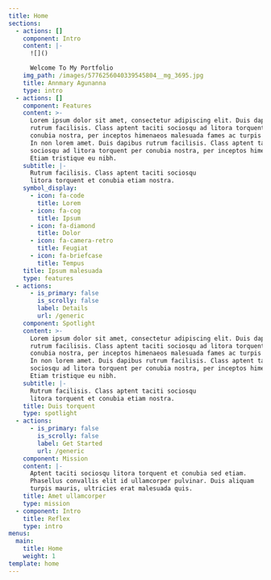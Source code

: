 ```yaml
---
title: Home
sections:
  - actions: []
    component: Intro
    content: |-
      ![]()

      Welcome To My Portfolio
    img_path: /images/5776256040339545804__mg_3695.jpg
    title: Annmary Agunanna
    type: intro
  - actions: []
    component: Features
    content: >-
      Lorem ipsum dolor sit amet, consectetur adipiscing elit. Duis dapibus
      rutrum facilisis. Class aptent taciti sociosqu ad litora torquent per
      conubia nostra, per inceptos himenaeos malesuada fames ac turpis egestas.
      In non lorem amet. Duis dapibus rutrum facilisis. Class aptent taciti
      sociosqu ad litora torquent per conubia nostra, per inceptos himenaeos.
      Etiam tristique eu nibh.
    subtitle: |-
      Rutrum facilisis. Class aptent taciti sociosqu  
      litora torquent et conubia etiam nostra.
    symbol_display:
      - icon: fa-code
        title: Lorem
      - icon: fa-cog
        title: Ipsum
      - icon: fa-diamond
        title: Dolor
      - icon: fa-camera-retro
        title: Feugiat
      - icon: fa-briefcase
        title: Tempus
    title: Ipsum malesuada
    type: features
  - actions:
      - is_primary: false
        is_scrolly: false
        label: Details
        url: /generic
    component: Spotlight
    content: >-
      Lorem ipsum dolor sit amet, consectetur adipiscing elit. Duis dapibus
      rutrum facilisis. Class aptent taciti sociosqu ad litora torquent per
      conubia nostra, per inceptos himenaeos malesuada fames ac turpis egestas.
      In non lorem amet. Duis dapibus rutrum facilisis. Class aptent taciti
      sociosqu ad litora torquent per conubia nostra, per inceptos himenaeos.
      Etiam tristique eu nibh.
    subtitle: |-
      Rutrum facilisis. Class aptent taciti sociosqu  
      litora torquent et conubia etiam nostra.
    title: Duis torquent
    type: spotlight
  - actions:
      - is_primary: false
        is_scrolly: false
        label: Get Started
        url: /generic
    component: Mission
    content: |-
      Aptent taciti sociosqu litora torquent et conubia sed etiam.  
      Phasellus convallis elit id ullamcorper pulvinar. Duis aliquam  
      turpis mauris, ultricies erat malesuada quis.
    title: Amet ullamcorper
    type: mission
  - component: Intro
    title: Reflex
    type: intro
menus:
  main:
    title: Home
    weight: 1
template: home
---
```



